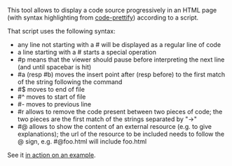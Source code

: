This tool allows to display a code source progressively in an HTML page (with syntax highlighting from [code-prettify](http://code.google.com/p/google-code-prettify/)) according to a script.

That script uses the following syntax:
* any line not starting with a # will be displayed as a regular line of code
* a line starting with a # starts a special operation
* #p means that the viewer should pause before interpreting the next line (and until spacebar is hit)
* #a (resp #b) moves the insert point after (resp before) to the first match of the string following the command
* #$ moves to end of file
* #^ moves to start of file
* #- moves to previous line
* #r allows to remove the code present between two pieces of code; the two pieces are the first match of the strings separated by "→"
* #@ allows to show the content of an external resource (e.g. to give explanations); the url of the resource to be included needs to follow the @ sign, e.g. #@foo.html will include foo.html


See it [in action on an example](http://dontcallmedom.github.com/code-talks/player.html).